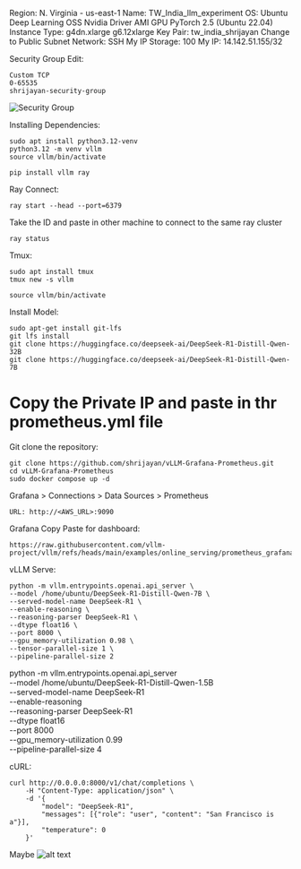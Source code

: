 Region: N. Virginia - us-east-1
Name: TW_India_llm_experiment
OS: Ubuntu 
Deep Learning OSS Nvidia Driver AMI GPU PyTorch 2.5 (Ubuntu 22.04)
Instance Type: 
g4dn.xlarge
g6.12xlarge
Key Pair: tw_india_shrijayan
Change to Public Subnet
Network: SSH My IP
Storage: 100
My IP: 14.142.51.155/32


Security Group Edit: 
```
Custom TCP
0-65535
shrijayan-security-group
```
![Security Group](asserts/image.png)

<!-- Initial Setup:
```
sudo apt update
sudo apt install python3.12-dev
sudo apt install -y build-essential libglvnd-dev pkg-config
wget https://developer.download.nvidia.com/compute/cuda/repos/ubuntu2404/x86_64/cuda-keyring_1.1-1_all.deb
sudo dpkg -i cuda-keyring_1.1-1_all.deb
sudo apt update

sudo apt install -y nvidia-driver-570
sudo apt install nvidia-utils-570
sudo apt install -y nvidia-fabricmanager-570
sudo systemctl enable nvidia-fabricmanager
sudo systemctl start nvidia-fabricmanager
sudo apt install nvidia-cuda-toolkit

sudo reboot

nvidia-smi
``` -->

Installing Dependencies:
```
sudo apt install python3.12-venv
python3.12 -m venv vllm
source vllm/bin/activate

pip install vllm ray
```

Ray Connect:
```
ray start --head --port=6379
```
Take the ID and paste in other machine to connect to the same ray cluster

```
ray status
```

Tmux:
```
sudo apt install tmux
tmux new -s vllm

source vllm/bin/activate
```

Install Model:
```
sudo apt-get install git-lfs
git lfs install
git clone https://huggingface.co/deepseek-ai/DeepSeek-R1-Distill-Qwen-32B
git clone https://huggingface.co/deepseek-ai/DeepSeek-R1-Distill-Qwen-7B
```

<!-- Docker Install:
```
sudo apt update
sudo apt install apt-transport-https ca-certificates curl software-properties-common
curl -fsSL https://download.docker.com/linux/ubuntu/gpg | sudo gpg --dearmor -o /usr/share/keyrings/docker-archive-keyring.gpg
echo "deb [arch=$(dpkg --print-architecture) signed-by=/usr/share/keyrings/docker-archive-keyring.gpg] https://download.docker.com/linux/ubuntu $(lsb_release -cs) stable" | sudo tee /etc/apt/sources.list.d/docker.list > /dev/null
sudo apt update
apt-cache policy docker-ce
sudo apt install docker-ce
sudo systemctl status docker
``` -->

# Copy the Private IP and paste in thr prometheus.yml file

Git clone the repository:
```
git clone https://github.com/shrijayan/vLLM-Grafana-Prometheus.git
cd vLLM-Grafana-Prometheus
sudo docker compose up -d
```

Grafana > Connections > Data Sources > Prometheus
```
URL: http://<AWS_URL>:9090
```

Grafana
Copy Paste for dashboard:
```
https://raw.githubusercontent.com/vllm-project/vllm/refs/heads/main/examples/online_serving/prometheus_grafana/grafana.json 
```


vLLM Serve:
```
python -m vllm.entrypoints.openai.api_server \
--model /home/ubuntu/DeepSeek-R1-Distill-Qwen-7B \
--served-model-name DeepSeek-R1 \
--enable-reasoning \
--reasoning-parser DeepSeek-R1 \
--dtype float16 \
--port 8000 \
--gpu_memory-utilization 0.98 \
--tensor-parallel-size 1 \
--pipeline-parallel-size 2

```
python -m vllm.entrypoints.openai.api_server \
--model /home/ubuntu/DeepSeek-R1-Distill-Qwen-1.5B \
--served-model-name DeepSeek-R1 \
--enable-reasoning \
--reasoning-parser DeepSeek-R1 \
--dtype float16 \
--port 8000 \
--gpu_memory-utilization 0.99 \
--pipeline-parallel-size 4

cURL:
```
curl http://0.0.0.0:8000/v1/chat/completions \
    -H "Content-Type: application/json" \
    -d '{
        "model": "DeepSeek-R1",
        "messages": [{"role": "user", "content": "San Francisco is a"}],
        "temperature": 0
    }'
```


Maybe 
![alt text](image.png)
